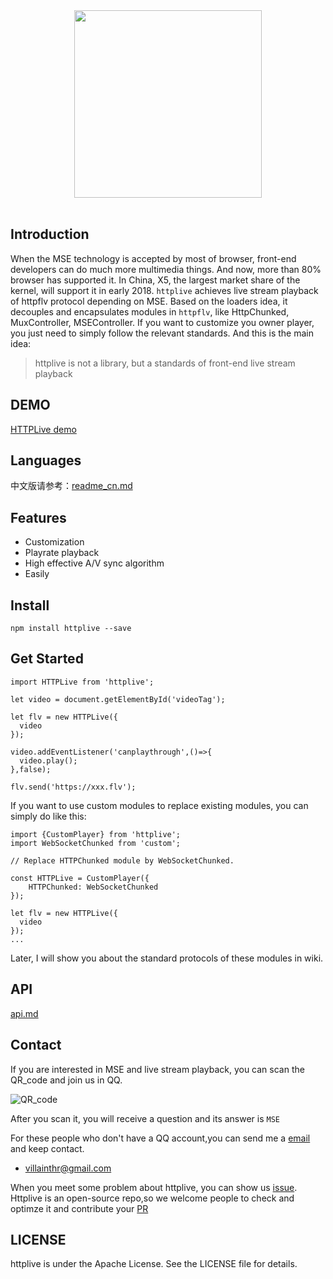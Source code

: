 <div align="center">
  <a href="https://github.com/JimmyVV/httplive">
    <img width="300" heigth="300" src="http://villainhr-1252111119.file.myqcloud.com/Screen%20Shot%202018-02-01%20at%201.13.35%20PM.png">
  </a>
  <br>
  <br>

</div>


## Introduction

When the MSE technology is accepted by most of browser, front-end developers can do much more multimedia things. And now, more than 80% browser has supported it. In China, X5, the largest market share of the kernel, will support it in early 2018. `httplive` achieves live stream playback of httpflv protocol depending on MSE. Based on the loaders idea, it decouples and encapsulates modules in `httpflv`, like HttpChunked, MuxController, MSEController. If you want to customize you owner player, you just need to simply follow the relevant standards. And this is the main idea:

> httplive is not a library, but a standards of front-end live stream playback


## DEMO

[HTTPLive demo](https://jimmyvv.github.io/live/index.html)

## Languages

中文版请参考：[readme_cn.md](./README_cn.md)

## Features

 - Customization
 - Playrate playback
 - High effective A/V sync algorithm
 - Easily
 
## Install

```
npm install httplive --save
```

## Get Started

```
import HTTPLive from 'httplive';

let video = document.getElementById('videoTag');

let flv = new HTTPLive({
  video
});

video.addEventListener('canplaythrough',()=>{
  video.play();
},false);

flv.send('https://xxx.flv');
```

If you want to use custom modules to replace existing modules, you can simply do like this:

```
import {CustomPlayer} from 'httplive';
import WebSocketChunked from 'custom';

// Replace HTTPChunked module by WebSocketChunked. 

const HTTPLive = CustomPlayer({
    HTTPChunked: WebSocketChunked
});

let flv = new HTTPLive({
  video
});
...

```

Later, I will show you about the standard protocols of these modules in wiki.

## API

[api.md](./docs)

<!-- You can reference more detailed document to [wiki](https://github.com/JimmyVV/httplive/wiki/Get-Started); -->

## Contact

If you are interested in MSE and live stream playback, you can scan the QR_code and join us in QQ. 

![QR_code](http://static.zybuluo.com/jimmythr/vxf6vhvlo7lph7xgkbpm4nrt/image.png)

After you scan it, you will receive a question and its answer is `MSE` 

For these people who don't have a QQ account,you can send me a [email](mailto:villainthr@gmail.com) and keep contact.

 - villainthr@gmail.com


When you meet some problem about httplive, you can show us [issue](https://github.com/JimmyVV/httplive/issues/new). Httplive is an open-source repo,so we welcome people to check and optimze it and contribute your [PR](https://github.com/JimmyVV/httplive/pulls)



## LICENSE

httplive is under the Apache License. See the LICENSE file for details. 